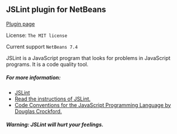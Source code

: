 ## JSLint plugin for NetBeans

[Plugin page](http://plugins.netbeans.org/plugin/40893/?show=true)

License: `The MIT license`

Current support `NetBeans 7.4`

JSLint is a JavaScript program that looks for problems in JavaScript programs. It is a code quality tool.

##### For more information:
* [JSLint](http://www.jslint.com/)
* [Read the instructions of JSLint.](http://www.jslint.com/lint.html)
* [Code Conventions for the JavaScript Programming Language by Douglas Crockford.](http://javascript.crockford.com/code.html)

##### Warning: JSLint will hurt your feelings.